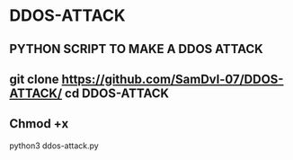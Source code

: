 # DDOS-ATTACK
PYTHON SCRIPT TO MAKE A DDOS ATTACK 
---------------------------------------------
git clone 
https://github.com/SamDvl-07/DDOS-ATTACK/
cd DDOS-ATTACK
--------------------------------------------
Chmod +x 
--------------------------------------------
python3 ddos-attack.py
